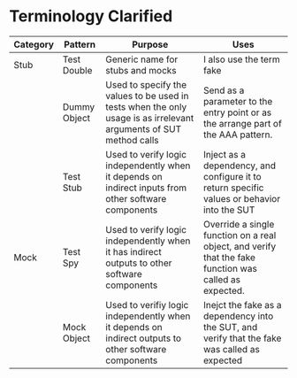 # Terminology Clarified

| Category | Pattern | Purpose | Uses |
| --- | --- | --- | --- |
| Stub | Test Double | Generic name for stubs and mocks | I also use the term fake | 
| | Dummy Object | Used to specify the values to be used in tests when the only usage is as irrelevant arguments of SUT method calls | Send as a parameter to the entry point or as the arrange part of the AAA pattern. | 
| | Test Stub | Used to verify logic independently when it depends on indirect inputs from other software components | Inject as a dependency, and configure it to return specific values or behavior into the SUT | 
| Mock | Test Spy | Used to verify logic independently when it has indirect outputs to other software components | Override a single function on a real object, and verify that the fake function was called as expected.  | 
| | Mock Object | Used to verifiy logic independently when it depends on indirect outputs to other software components | Inejct the fake as a dependency into the SUT, and verify that the fake was called as expected | 

